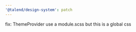 ```yaml
---
'@talend/design-system': patch
---
```


fix: ThemeProvider use a module.scss but this is a global css
